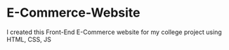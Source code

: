 # E-Commerce-Website
I created this Front-End E-Commerce website for my college project using HTML, CSS, JS
